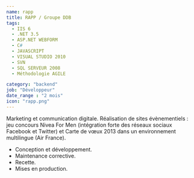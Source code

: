 ```yaml
---
name: rapp
title: RAPP / Groupe DDB
tags:
  - IIS 6
  - .NET 3.5
  - ASP.NET WEBFORM
  - C#
  - JAVASCRIPT
  - VISUAL STUDIO 2010
  - SVN
  - SQL SERVEUR 2008
  - Méthodologie AGILE

category: "backend"
job: "Développeur"
date_range : "2 mois"
icon: "rapp.png"
---
```


Marketing et communication digitale.
Réalisation de sites évènementiels : jeu concours Nivea For Men (intégration forte des réseaux sociaux Facebook et Twitter) et Carte de vœux 2013 dans un environnement multilingue (Air France). 

- Conception et développement.
- Maintenance corrective.
- Recette.
- Mises en production.
